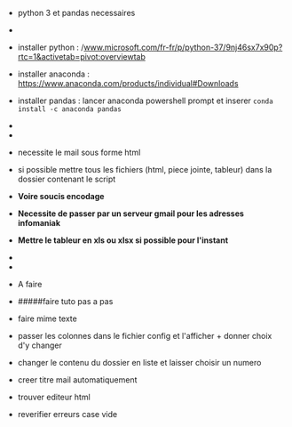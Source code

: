 * python 3 et pandas necessaires
*
* installer python : /www.microsoft.com/fr-fr/p/python-37/9nj46sx7x90p?rtc=1&activetab=pivot:overviewtab
* installer anaconda : https://www.anaconda.com/products/individual#Downloads
* installer pandas : lancer anaconda powershell prompt et inserer ` conda install -c anaconda pandas `
* 
*
* necessite le mail sous forme html
* si possible mettre tous les fichiers (html, piece jointe, tableur) dans la dossier contenant le script
* **Voire soucis encodage**
* **Necessite de passer par un serveur gmail pour les adresses infomaniak**
* **Mettre le tableur en xls ou xlsx si possible pour l'instant**
*
*


* A faire
* #####faire tuto pas a pas
* faire mime texte
* passer les colonnes dans le fichier config et l'afficher + donner choix d'y changer
* changer le contenu du dossier en liste et laisser choisir un numero
* creer titre mail automatiquement 
* trouver editeur html
* reverifier erreurs case vide
